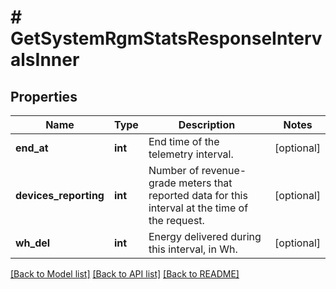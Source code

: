 # # GetSystemRgmStatsResponseIntervalsInner

## Properties

Name | Type | Description | Notes
------------ | ------------- | ------------- | -------------
**end_at** | **int** | End time of the telemetry interval. | [optional]
**devices_reporting** | **int** | Number of revenue-grade meters that reported data for this interval at the time of the request. | [optional]
**wh_del** | **int** | Energy delivered during this interval, in Wh. | [optional]

[[Back to Model list]](../../README.md#models) [[Back to API list]](../../README.md#endpoints) [[Back to README]](../../README.md)
